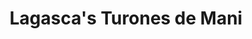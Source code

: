 ---
title: "Lagasca's Turones de Mani"
url: /vigan/lagascas-turones-de-mani/
shop: confectionery
---